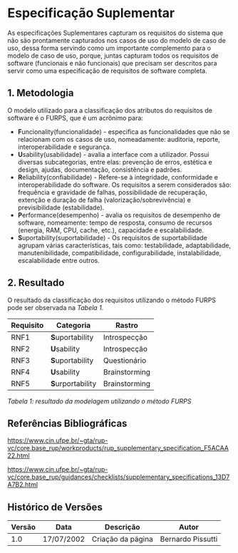 # Especificação Suplementar
As especificações Suplementares capturam os requisitos do sistema que não são prontamente capturados nos casos de uso do modelo
de caso de uso, dessa forma servindo como um importante complemento para o modelo de caso de uso, porque, juntas capturam todos os
requisitos de software (funcionais e não funcionais) que precisam ser descritos para servir como uma especificação de requisitos de software
completa.

## 1. Metodologia
O modelo utilizado para a classificação dos atributos do requisitos de software é o FURPS, que é um acrônimo para:
- **F**uncionality(funcionalidade)  - especifica as funcionalidades que não se relacionam com os casos de uso, nomeadamente: auditoria,
reporte, interoperabilidade e segurança.
- **U**sability(usabilidade)  - avalia a interface com a utilizador. Possui diversas subcategorias, entre elas: prevenção de erros, estética
e design, ajudas, documentação, consistência e padrões.
- **R**eliability(confiabilidade) - Refere-se à integridade, conformidade e interoperabilidade do software. Os requisitos a serem considerados são:
frequência e gravidade de falhas, possibilidade de recuperação, extenção e duração de falha (valorização/sobrevivência) e previsibilidade
  (estabilidade).
- **P**erformance(desempenho) - avalia os requisitos de desempenho de software, nomeamente: tempo de resposta, consumo de recursos (energia, RAM, CPU, cache, etc.),
capacidade e escalabilidade.
- **S**uportability(suportabilidade) - Os requisitos de suportabilidade agrupam várias características, tais como: testabilidade, adaptabilidade, manutenibilidade,
compatibilidade, configurabilidade, instalabilidade, escalabilidade entre outros.

## 2. Resultado
O resultado da classificação dos requisitos utilizando o método FURPS pode ser observada na _Tabela 1_.

| Requisito | Categoria      | Rastro         |
|-----------|----------------|----------------|
| RNF1      | **S**uportability  | Introspecção   |
| RNF2      | **U**sability      | Introspecção   |
| RNF3      | **S**uportability  | Questionário   |
| RNF4      | **U**sability      | Brainstorming  |
| RNF5      | **S**urportability | Brainstorming  |

_Tabela 1: resultado da modelagem utilizando o método FURPS_

## Referências Bibliográficas
https://www.cin.ufpe.br/~gta/rup-vc/core.base_rup/workproducts/rup_supplementary_specification_F5ACAA22.html

https://www.cin.ufpe.br/~gta/rup-vc/core.base_rup/guidances/checklists/supplementary_specifications_13D7A7B2.html

## Histórico de Versões

| Versão | Data       | Descrição         | Autor             |
|--------|------------|-------------------|-------------------|
| 1.0    | 17/07/2002 | Criação da página | Bernardo Pissutti |
